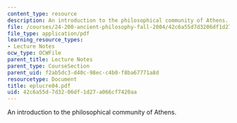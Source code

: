 ```yaml
---
content_type: resource
description: An introduction to the philosophical community of Athens.
file: /courses/24-200-ancient-philosophy-fall-2004/42c6a55d7d3206df1d27a066cf7420aa_eplucre04.pdf
file_type: application/pdf
learning_resource_types:
- Lecture Notes
ocw_type: OCWFile
parent_title: Lecture Notes
parent_type: CourseSection
parent_uid: f2ab5dc3-d40c-98ec-c4b0-f8ba67771a8d
resourcetype: Document
title: eplucre04.pdf
uid: 42c6a55d-7d32-06df-1d27-a066cf7420aa
---
```

An introduction to the philosophical community of Athens.